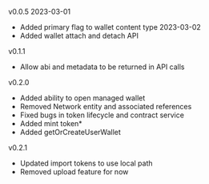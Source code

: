 
v0.0.5
2023-03-01
* Added primary flag to wallet content type
2023-03-02
* Added wallet attach and detach API

v0.1.1
* Allow abi and metadata to be returned in API calls

v0.2.0
* Added ability to open managed wallet
* Removed Network entity and associated references
* Fixed bugs in token lifecycle and contract service
* Added mint token*
* Added getOrCreateUserWallet

v0.2.1
* Updated import tokens to use local path
* Removed upload feature for now